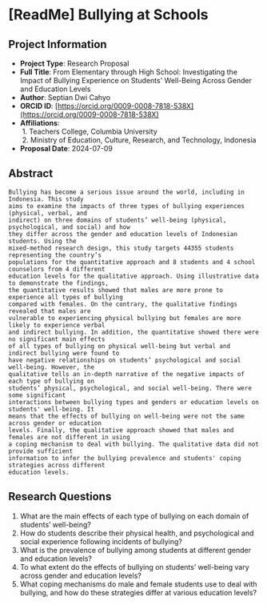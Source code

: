 
# [ReadMe] Bullying at Schools

## Project Information

- **Project Type**: Research Proposal  
- **Full Title**: From Elementary through High School: Investigating the Impact of Bullying Experience on Students' Well-Being Across Gender and Education Levels  
- **Author**: Septian Dwi Cahyo  
- **ORCID ID**: [https://orcid.org/0009-0008-7818-538X](https://orcid.org/0009-0008-7818-538X)  
- **Affiliations**:  
  &nbsp;1. Teachers College, Columbia University  
  &nbsp;2. Ministry of Education, Culture, Research, and Technology, Indonesia  
- **Proposal Date**: 2024-07-09  

## Abstract

```
Bullying has become a serious issue around the world, including in Indonesia. This study
aims to examine the impacts of three types of bullying experiences (physical, verbal, and
indirect) on three domains of students’ well-being (physical, psychological, and social) and how
they differ across the gender and education levels of Indonesian students. Using the
mixed-method research design, this study targets 44355 students representing the country’s
populations for the quantitative approach and 8 students and 4 school counselors from 4 different
education levels for the qualitative approach. Using illustrative data to demonstrate the findings,
the quantitative results showed that males are more prone to experience all types of bullying
compared with females. On the contrary, the qualitative findings revealed that males are
vulnerable to experiencing physical bullying but females are more likely to experience verbal
and indirect bullying. In addition, the quantitative showed there were no significant main effects
of all types of bullying on physical well-being but verbal and indirect bullying were found to
have negative relationships on students’ psychological and social well-being. However, the
qualitative tells an in-depth narrative of the negative impacts of each type of bullying on
students’ physical, psychological, and social well-being. There were some significant
interactions between bullying types and genders or education levels on students' well-being. It
means that the effects of bullying on well-being were not the same across gender or education
levels. Finally, the qualitative approach showed that males and females are not different in using
a coping mechanism to deal with bullying. The qualitative data did not provide sufficient
information to infer the bullying prevalence and students' coping strategies across different
education levels.
```

## Research Questions
1. What are the main effects of each type of bullying on each domain of students’ well-being?
2. How do students describe their physical health, and psychological and social experience following incidents of bullying?
3. What is the prevalence of bullying among students at different gender and education levels?
4. To what extent do the effects of bullying on students’ well-being vary across gender and education levels?
5. What coping mechanisms do male and female students use to deal with bullying, and how do these strategies differ at various education levels? 
